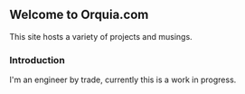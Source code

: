## Welcome to Orquia.com

This site hosts a variety of projects and musings. 

### Introduction
I'm an engineer by trade, currently this is a work in progress. 

